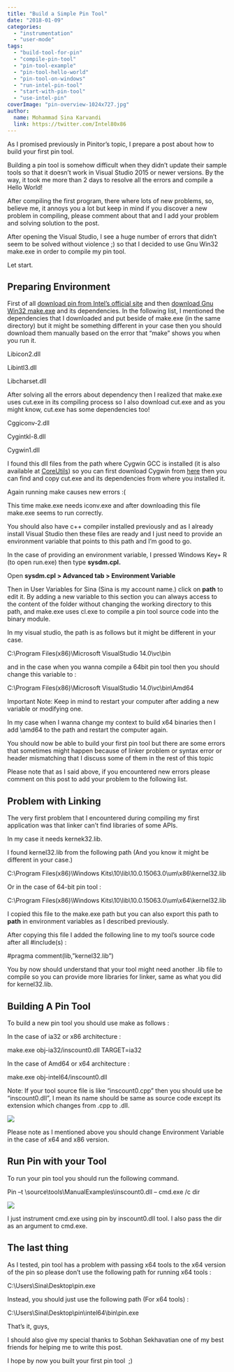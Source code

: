 ```yaml
---
title: "Build a Simple Pin Tool"
date: "2018-01-09"
categories: 
  - "instrumentation"
  - "user-mode"
tags: 
  - "build-tool-for-pin"
  - "compile-pin-tool"
  - "pin-tool-example"
  - "pin-tool-hello-world"
  - "pin-tool-on-windows"
  - "run-intel-pin-tool"
  - "start-with-pin-tool"
  - "use-intel-pin"
coverImage: "pin-overview-1024x727.jpg"
author:
  name: Mohammad Sina Karvandi
  link: https://twitter.com/Intel80x86
---
```


As I promised previously in Pinitor’s topic, I prepare a post about how to build your first pin tool.

Building a pin tool is somehow difficult when they didn’t update their sample tools so that it doesn’t work in Visual Studio 2015 or newer versions. By the way, it took me more than 2 days to resolve all the errors and compile a Hello World!

After compiling the first program, there where lots of new problems, so, believe me, it annoys you a lot but keep in mind if you discover a new problem in compiling, please comment about that and I add your problem and solving solution to the post.

After opening the Visual Studio, I see a huge number of errors that didn’t seem to be solved without violence ;) so that I decided to use Gnu Win32 make.exe in order to compile my pin tool.

Let start.

## **Preparing Environment**

First of all [download pin from Intel’s official site](https://software.intel.com/en-us/articles/pin-a-binary-instrumentation-tool-downloads) and then [download Gnu Win32 make.exe](http://gnuwin32.sourceforge.net/packages/make.htm) and its dependencies. In the following list, I mentioned the dependencies that I downloaded and put beside of make.exe (in the same directory) but it might be something different in your case then you should download them manually based on the error that “make” shows you when you run it.

Libicon2.dll

Libintl3.dll

Libcharset.dll

After solving all the errors about dependency then I realized that make.exe uses cut.exe in its compiling process so I also download cut.exe and as you might know, cut.exe has some dependencies too!

Cggiconv-2.dll

Cygintkl-8.dll

Cygwin1.dll

I found this dll files from the path where Cygwin GCC is installed (it is also available at [CoreUtils](http://gnuwin32.sourceforge.net/packages/coreutils.htm)) so you can first download Cygwin from [here](https://cygwin.com/install.html) then you can find and copy cut.exe and its dependencies from where you installed it.

Again running make causes new errors :(

This time make.exe needs iconv.exe and after downloading this file make.exe seems to run correctly.

You should also have c++ compiler installed previously and as I already install Visual Studio then these files are ready and I just need to provide an environment variable that points to this path and I’m good to go.

In the case of providing an environment variable, I pressed Windows Key+ R (to open run.exe) then type **sysdm.cpl.**

Open **sysdm.cpl > Advanced tab > Environment Variable**

Then in User Variables for Sina (Sina is my account name.) click on **path** to edit it. By adding a new variable to this section you can always access to the content of the folder without changing the working directory to this path, and make.exe uses cl.exe to compile a pin tool source code into the binary module.

In my visual studio, the path is as follows but it might be different in your case.

C:\\Program Files(x86)\\Microsoft VisualStudio 14.0\\vc\\bin

and in the case when you wanna compile a 64bit pin tool then you should change this variable to :

C:\\Program Files(x86)\\Microsoft VisualStudio 14.0\\vc\\bin\\Amd64

Important Note: Keep in mind to restart your computer after adding a new variable or modifying one.

In my case when I wanna change my context to build x64 binaries then I add \\amd64 to the path and restart the computer again.

You should now be able to build your first pin tool but there are some errors that sometimes might happen because of linker problem or syntax error or header mismatching that I discuss some of them in the rest of this topic

Please note that as I said above, if you encountered new errors please comment on this post to add your problem to the following list.

## **Problem with Linking**

The very first problem that I encountered during compiling my first application was that linker can’t find libraries of some APIs.

In my case it needs kernek32.lib.

I found kernel32.lib from the following path (And you know it might be different in your case.)

C:\\Program Files(x86)\\Windows Kits\\10\\lib\\10.0.15063.0\\um\\x86\\kernel32.lib

Or in the case of 64-bit pin tool :

C:\\Program Files(x86)\\Windows Kits\\10\\lib\\10.0.15063.0\\um\\x64\\kernel32.lib

I copied this file to the make.exe path but you can also export this path to **path** in environment variables as I described previously.

After copying this file I added the following line to my tool’s source code after all #include(s) :

#pragma comment(lib,”kernel32.lib”)

You by now should understand that your tool might need another .lib file to compile so you can provide more libraries for linker, same as what you did for kernel32.lib.

## **Building A Pin Tool**

To build a new pin tool you should use make as follows :

In the case of ia32 or x86 architecture :

make.exe obj-ia32/inscount0.dll TARGET=ia32

In the case of Amd64 or x64 architecture :

make.exe obj-intel64/inscount0.dll

Note: If your tool source file is like “inscount0.cpp” then you should use be “inscount0.dll”, I mean its name should be same as source code except its extension which changes from .cpp to .dll.

![](../../assets/images/build-pin-tool-1024x568.png)

Please note as I mentioned above you should change Environment Variable in the case of x64 and x86 version.

## **Run Pin with your Tool**

To run your pin tool you should run the following command.

Pin –t \\source\\tools\\ManualExamples\\inscount0.dll – cmd.exe /c dir

![](../../assets/images/build-pin-tool2-1024x568.png)

I just instrument cmd.exe using pin by inscount0.dll tool. I also pass the dir as an argument to cmd.exe.

## **The last thing**

As I tested, pin tool has a problem with passing x64 tools to the x64 version of the pin so please don’t use the following path for running x64 tools :

C:\\Users\\Sina\\Desktop\\pin.exe

Instead, you should just use the following path (For x64 tools) :

C:\\Users\\Sina\\Desktop\\pin\\intel64\\bin\\pin.exe

That’s it, guys,

I should also give my special thanks to Sobhan Sekhavatian one of my best friends for helping me to write this post.

I hope by now you built your first pin tool  ;)
